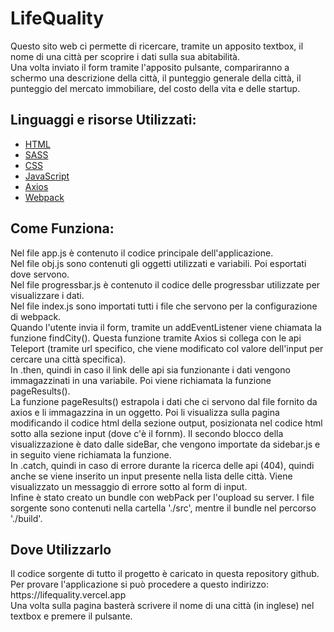 # LifeQuality

Questo sito web ci permette di ricercare, tramite un apposito textbox, il nome di una città per scoprire i dati sulla sua abitabilità. <br>
Una volta inviato il form tramite l'apposito pulsante, compariranno a schermo una descrizione della città, il punteggio generale della città, il punteggio del mercato immobiliare, del costo della vita e delle startup. <br>

<h2>Linguaggi e risorse Utilizzati:</h2>
<ul>
 <li><a href="https://html.spec.whatwg.org/">HTML</a></li>
 <li><a href="https://sass-lang.com/">SASS</a></li>
 <li><a href="https://www.w3.org/TR/CSS/">CSS</a></li>
 <li><a href="developer.mozilla.org/it/docs/Web/JavaScript">JavaScript</a></li>
 <li><a href="https://github.com/axios/axios">Axios</a></li>
 <li><a href="https://webpack.js.org/">Webpack</a></li>
</ul>

<h2>Come Funziona:</h2>
Nel file app.js è contenuto il codice principale dell'applicazione. <br>
Nel file obj.js sono contenuti gli oggetti utilizzati e variabili. Poi esportati dove servono. <br>
Nel file progressbar.js è contenuto il codice delle progressbar utilizzate per visualizzare i dati. <br>
Nel file index.js sono importati tutti i file che servono per la configurazione di webpack. <br>
Quando l'utente invia il form, tramite un addEventListener viene chiamata la funzione findCity(). Questa funzione tramite Axios si collega con le api Teleport (tramite url specifico, che viene modificato col valore dell'input per cercare una città specifica). <br>
In .then, quindi in caso il link delle api sia funzionante i dati vengono immagazzinati in una variabile. Poi viene richiamata la funzione pageResults().<br>
La funzione pageResults() estrapola i dati che ci servono dal file fornito da axios e li immagazzina in un oggetto. Poi li visualizza sulla pagina modificando il codice html della sezione output, posizionata nel codice html sotto alla sezione input (dove c'è il fornm). Il secondo blocco della visualizzazione è dato dalle sideBar, che vengono importate da sidebar.js e in seguito viene richiamata la funzione. <br>
In .catch, quindi in caso di errore durante la ricerca delle api (404), quindi anche se viene inserito un input presente nella lista delle città. Viene visualizzato un messaggio di errore sotto al form di input. <br>
Infine è stato creato un bundle con webPack per l'oupload su server. I file sorgente sono contenuti nella cartella './src', mentre il bundle nel percorso './build'.<br>

<h2>Dove Utilizzarlo</h2>
Il codice sorgente di tutto il progetto è caricato in questa repository github.<br>
Per provare l'applicazione si può procedere a questo indirizzo: https://lifequality.vercel.app<br>
Una volta sulla pagina basterà scrivere il nome di una città (in inglese) nel textbox e premere il pulsante.